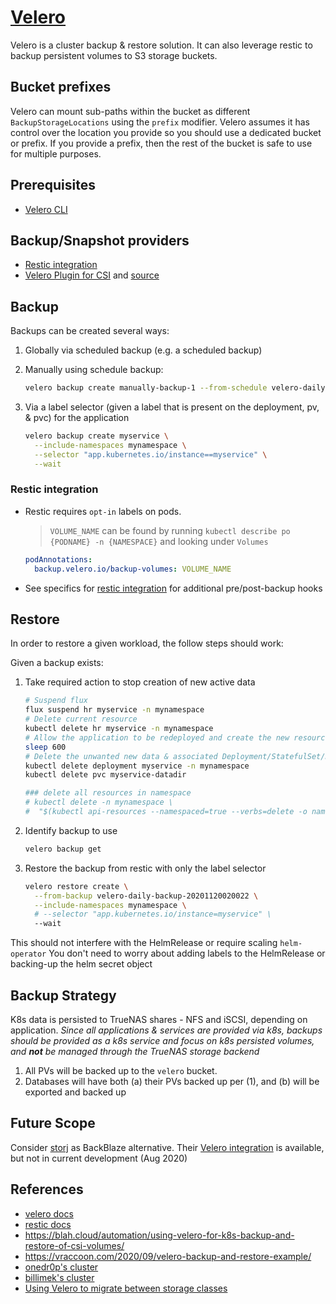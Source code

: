 # [Velero](https://velero.io)

Velero is a cluster backup & restore solution. It can also leverage restic to
backup persistent volumes to S3 storage buckets.


## Bucket prefixes

Velero can mount sub-paths within the bucket as different `BackupStorageLocations` using the
`prefix` modifier. Velero assumes it has control over the location you provide so you should use a
dedicated bucket or prefix. If you provide a prefix, then the rest of the bucket is safe to use for
multiple purposes.

## Prerequisites

- [Velero CLI](https://velero.io/docs/v1.6/basic-install/#install-the-cli)

## Backup/Snapshot providers

- [Restic integration](https://velero.io/docs/v1.6/restic)
- [Velero Plugin for CSI](https://velero.io/docs/v1.6/csi/) and
  [source](https://github.com/vmware-tanzu/velero-plugin-for-csi)

## Backup

Backups can be created several ways:

1. Globally via scheduled backup (e.g. a scheduled backup)
2. Manually using schedule backup:

   ```sh
   velero backup create manually-backup-1 --from-schedule velero-daily-backup
   ```

3. Via a label selector (given a label that is present on the deployment, pv, & pvc) for the
   application

   ```sh
   velero backup create myservice \
     --include-namespaces mynamespace \
     --selector "app.kubernetes.io/instance==myservice" \
     --wait
   ```

### Restic integration

- Restic requires `opt-in` labels on pods.

  > `VOLUME_NAME` can be found by running `kubectl describe po {PODNAME} -n {NAMESPACE}` and looking
  > under `Volumes`

  ```yaml
  podAnnotations:
    backup.velero.io/backup-volumes: VOLUME_NAME
  ```

- See specifics for
  [restic integration](https://velero.io/docs/v1.6/restic/#how-backup-and-restore-work-with-restic)
  for additional pre/post-backup hooks

## Restore

In order to restore a given workload, the follow steps should work:

Given a backup exists:

1. Take required action to stop creation of new active data

   ```sh
   # Suspend flux
   flux suspend hr myservice -n mynamespace
   # Delete current resource
   kubectl delete hr myservice -n mynamespace
   # Allow the application to be redeployed and create the new resources
   sleep 600
   # Delete the unwanted new data & associated Deployment/StatefulSet/Daemonset
   kubectl delete deployment myservice -n mynamespace
   kubectl delete pvc myservice-datadir

   ### delete all resources in namespace
   # kubectl delete -n mynamespace \
   #  "$(kubectl api-resources --namespaced=true --verbs=delete -o name | tr "\n" "," | sed -e 's/,$//')" --all
   ```

2. Identify backup to use

   ```sh
   velero backup get
   ```

3. Restore the backup from restic with only the label selector

   ```sh
   velero restore create \
     --from-backup velero-daily-backup-20201120020022 \
     --include-namespaces mynamespace \
     # --selector "app.kubernetes.io/instance=myservice" \
     --wait
   ```

This should not interfere with the HelmRelease or require scaling `helm-operator` You don't need to
worry about adding labels to the HelmRelease or backing-up the helm secret object

## Backup Strategy

K8s data is persisted to TrueNAS shares - NFS and iSCSI, depending on application. _Since all
applications & services are provided via k8s, backups should be provided as a k8s service and focus
on k8s persisted volumes, and **not** be managed through the TrueNAS storage backend_

1. All PVs will be backed up to the `velero` bucket.
2. Databases will have both (a) their PVs backed up per (1), and (b) will be exported and backed up

## Future Scope

Consider [storj](https://storj.io/pricing) as BackBlaze alternative. Their
[Velero integration](https://github.com/storj/velero-plugin) is available, but not in current
development (Aug 2020)

## References

- [velero docs](https://velero.io/docs/v1.6/)
- [restic docs](https://restic.readthedocs.io/en/stable/020_installation.html#docker-container)
- <https://blah.cloud/automation/using-velero-for-k8s-backup-and-restore-of-csi-volumes/>
- <https://vraccoon.com/2020/09/velero-backup-and-restore-example/>
- [onedr0p's cluster](https://github.com/onedr0p/home-cluster/tree/main/cluster/apps/velero)
- [billimek's cluster](https://github.com/billimek/k8s-gitops/tree/master/velero)
- [Using Velero to migrate between storage classes](https://gist.github.com/deefdragon/d58a4210622ff64088bd62a5d8a4e8cc)
